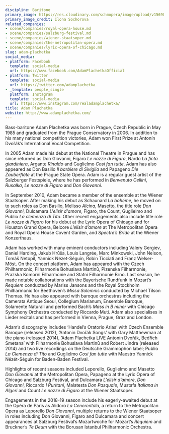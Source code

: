 ```yaml
---
discipline: Baritone
primary_image: https://res.cloudinary.com/schmopera/image/upload/v1569890188/media/2019/10/Adam_Plachetka_Ilona_Sochorova_high_res_photo_o7kbkj.jpg
primary_image_credit: Ilona Sochorova
related_companies:
- scene/companies/royal-opera-house.md
- scene/companies/salzburg-festival.md
- scene/companies/wiener-staatsoper.md
- scene/companies/the-metropolitan-opera.md
- scene/companies/lyric-opera-of-chicago.md
slug: adam-plachetka
social_media:
- platform: Facebook
  template: social-media
  url: https://www.facebook.com/AdamPlachetkaOfficial
- platform: Twitter
  template: social-media
  url: https://twitter.com/adamplachetka
- _template: people_single
  platform: Instagram
  template: social-media
  url: https://www.instagram.com/realadamplachetka/
title: Adam Plachetka
website: http://www.adamplachetka.com/
---
```

Bass-baritone Adam Plachetka was born in Prague, Czech Republic in May 1985 and graduated from the Prague Conservatory in 2006. In addition to his many national competition victories, Adam won First Prize at Antonín Dvořák’s International Vocal Competition.

In 2005 Adam made his debut at the National Theatre in Prague and has since returned as Don Giovanni, Figaro _Le nozze di Figaro_, Nardo _La finta giardiniera_, Argante _Rinaldo_ and Guglielmo _Cosí fan tutte_. Adam has also appeared as Don Basilio _Il barbiere di Siviglia_ and Papageno _Die Zauberflöte_ at the Prague State Opera. Adam is a regular guest artist of the Salzburger Festspiele, where he has performed in _Benvenuto Cellini_, _Rusalka_, _Le nozze di Figaro_ and _Don Giovanni_.

In September 2010, Adam became a member of the ensemble at the Wiener Staatsoper. After making his debut as Schaunard _La bohéme_, he moved on to such roles as Don Basilio, Melisso _Alcina_, Masetto, the title role _Don Giovanni_, Dulcamara _L'elisir d'amore_, Figaro, the Count, Guglielmo and Publio _La clemenza di Tito_. Other recent engagements also include title role _Le nozze di Figaro_ for his debut at the Lyric Opera of Chicago and for Houston Grand Opera, Belcore _L’elisir d’amore_ at The Metropolitan Opera and Royal Opera House Covent Garden, and _Spectre’s Bride_ at the Wiener Konzerthaus.

Adam has worked with many eminent conductors including Valery Gergiev, Daniel Harding, Jakub Hrůša, Louis Langrée, Marc Minkowski, John Nelson, Tomáš Netopil, Yannick Nézet-Séguin, Robin Ticciati and Franz Welser-Möst. On the concert platform, Adam has appeared with the Czech Philharmonic, Filharmonie Bohuslava Martinů, Plzenska Filharmonie, Prazska Komorni Filharmonie and Statni Filharmonie Brno. Last season, he made notable collaborations with the Bayerische Rundfunk in Mozart’s _Requiem_ conducted by Mariss Jansons and the Royal Stockholm Philharmonic for Beethoven’s _Missa Solemnis_ conducted by Michael Tilson Thomas. He has also appeared with baroque orchestras including the Camerata Antique Seoul, Collegium Marianum, Ensemble Baroque, Solamente Naturali and performed Bach’s _Mass in B minor_ with Chicago Symphony Orchestra conducted by Riccardo Muti. Adam also specialises in Lieder recitals and has performed in Vienna, Prague, Graz and London.

Adam’s discography includes ‘Handel’s Oratorio Arias’ with Czech Ensemble Baroque (released 2012), ‘Antonin Dvořák Songs’ with Gary Matthewman at the piano (released 2014), ‘Adam Plachetka LIVE Antonín Dvořák, Bedřich Smetana’ with Filharmonie Bohuslava Martinů and Robert Jindra (released 2014) and two live recordings on the Deutsche Grammophon label; Publio _La Clemenza di Tito_ and Guglielmo _Cosi fan tutte_ with Maestro Yannick Nézét-Séguin for Baden-Baden Festival.

Highlights of recent seasons included Leporello, Guglielmo and Masetto _Don Giovanni_ at the Metropolitan Opera, Papageno at the Lyric Opera of Chicago and Salzburg Festival, and Dulcamara _L’elisir d’amore_, _Don Giovanni_, Riccardo _I Puritani_, Malatesta _Don Pasquale_, Mustafa _Italiana in Algeri_ and Count _Le nozze di Figaro_ at the Wiener Staatsoper.

Engagements in the 2018-19 season include his eagerly-awaited debut at the Opéra de Paris as Alidoro _La Cenerentola_, a return to the Metropolitan Opera as Leporello _Don Giovanni_, multiple returns to the Wiener Staatsoper in roles including Don Giovanni, Figaro and Dulcamara and concert appearances at Salzburg Festival’s Mozartwoche for Mozart’s _Requiem_ and Bruckner’s _Te Deum_ with the Borusan Istanbul Philharmonic Orchestra.